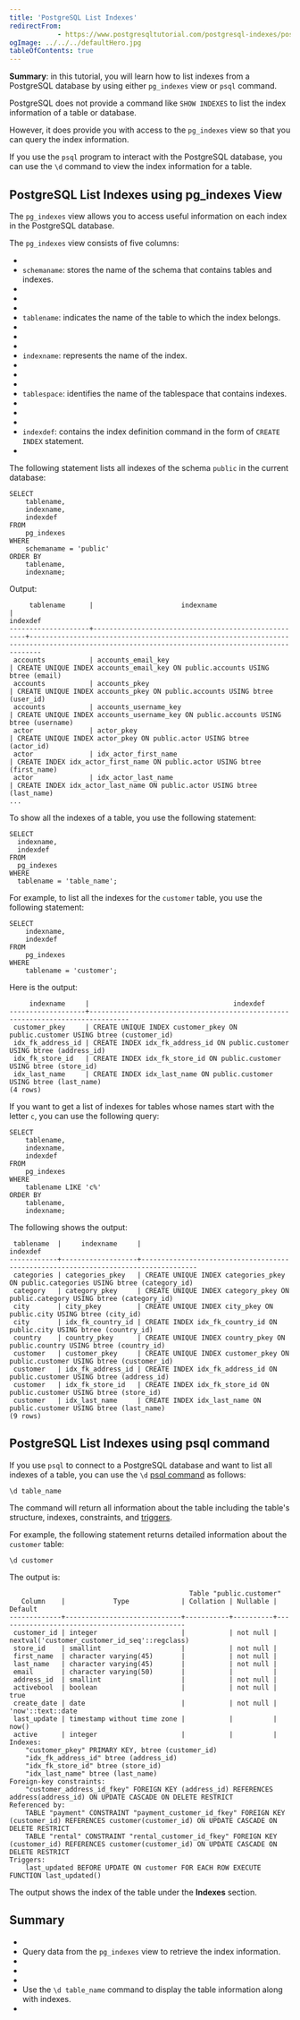 ```yaml
---
title: 'PostgreSQL List Indexes'
redirectFrom: 
            - https://www.postgresqltutorial.com/postgresql-indexes/postgresql-list-indexes/
ogImage: ../../../defaultHero.jpg
tableOfContents: true
---
```

<!-- wp:paragraph -->

**Summary**: in this tutorial, you will learn how to list indexes from a PostgreSQL database by using either `pg_indexes` view or `psql` command.

<!-- /wp:paragraph -->

<!-- wp:paragraph -->

PostgreSQL does not provide a command like `SHOW INDEXES` to list the index information of a table or database.

<!-- /wp:paragraph -->

<!-- wp:paragraph -->

However, it does provide you with access to the `pg_indexes` view so that you can query the index information.

<!-- /wp:paragraph -->

<!-- wp:paragraph -->

If you use the `psql` program to interact with the PostgreSQL database, you can use the `\d` command to view the index information for a table.

<!-- /wp:paragraph -->

<!-- wp:heading -->

## PostgreSQL List Indexes using pg_indexes View

<!-- /wp:heading -->

<!-- wp:paragraph -->

The `pg_indexes` view allows you to access useful information on each index in the PostgreSQL database.

<!-- /wp:paragraph -->

<!-- wp:paragraph -->

The `pg_indexes` view consists of five columns:

<!-- /wp:paragraph -->

<!-- wp:list -->

- <!-- wp:list-item -->
- `schemaname`: stores the name of the schema that contains tables and indexes.
- <!-- /wp:list-item -->
-
- <!-- wp:list-item -->
- `tablename`: indicates the name of the table to which the index belongs.
- <!-- /wp:list-item -->
-
- <!-- wp:list-item -->
- `indexname`: represents the name of the index.
- <!-- /wp:list-item -->
-
- <!-- wp:list-item -->
- `tablespace`: identifies the name of the tablespace that contains indexes.
- <!-- /wp:list-item -->
-
- <!-- wp:list-item -->
- `indexdef`: contains the index definition command in the form of `CREATE INDEX` statement.
- <!-- /wp:list-item -->

<!-- /wp:list -->

<!-- wp:paragraph -->

The following statement lists all indexes of the schema `public` in the current database:

<!-- /wp:paragraph -->

<!-- wp:code {"language":"sql"} -->

```
SELECT
    tablename,
    indexname,
    indexdef
FROM
    pg_indexes
WHERE
    schemaname = 'public'
ORDER BY
    tablename,
    indexname;
```

<!-- /wp:code -->

<!-- wp:paragraph -->

Output:

<!-- /wp:paragraph -->

<!-- wp:code -->

```
     tablename      |                      indexname                      |                                                                   indexdef
--------------------+-----------------------------------------------------+-----------------------------------------------------------------------------------------------------------------------------------------------
 accounts           | accounts_email_key                                  | CREATE UNIQUE INDEX accounts_email_key ON public.accounts USING btree (email)
 accounts           | accounts_pkey                                       | CREATE UNIQUE INDEX accounts_pkey ON public.accounts USING btree (user_id)
 accounts           | accounts_username_key                               | CREATE UNIQUE INDEX accounts_username_key ON public.accounts USING btree (username)
 actor              | actor_pkey                                          | CREATE UNIQUE INDEX actor_pkey ON public.actor USING btree (actor_id)
 actor              | idx_actor_first_name                                | CREATE INDEX idx_actor_first_name ON public.actor USING btree (first_name)
 actor              | idx_actor_last_name                                 | CREATE INDEX idx_actor_last_name ON public.actor USING btree (last_name)
...
```

<!-- /wp:code -->

<!-- wp:paragraph -->

To show all the indexes of a table, you use the following statement:

<!-- /wp:paragraph -->

<!-- wp:code {"language":"sql"} -->

```
SELECT
  indexname,
  indexdef
FROM
  pg_indexes
WHERE
  tablename = 'table_name';
```

<!-- /wp:code -->

<!-- wp:paragraph -->

For example, to list all the indexes for the `customer` table, you use the following statement:

<!-- /wp:paragraph -->

<!-- wp:code {"language":"pgsql"} -->

```
SELECT
    indexname,
    indexdef
FROM
    pg_indexes
WHERE
    tablename = 'customer';
```

<!-- /wp:code -->

<!-- wp:paragraph -->

Here is the output:

<!-- /wp:paragraph -->

<!-- wp:code -->

```
     indexname     |                                    indexdef
-------------------+--------------------------------------------------------------------------------
 customer_pkey     | CREATE UNIQUE INDEX customer_pkey ON public.customer USING btree (customer_id)
 idx_fk_address_id | CREATE INDEX idx_fk_address_id ON public.customer USING btree (address_id)
 idx_fk_store_id   | CREATE INDEX idx_fk_store_id ON public.customer USING btree (store_id)
 idx_last_name     | CREATE INDEX idx_last_name ON public.customer USING btree (last_name)
(4 rows)
```

<!-- /wp:code -->

<!-- wp:paragraph -->

If you want to get a list of indexes for tables whose names start with the letter `c`, you can use the following query:

<!-- /wp:paragraph -->

<!-- wp:code {"language":"pgsql"} -->

```
SELECT
    tablename,
    indexname,
    indexdef
FROM
    pg_indexes
WHERE
    tablename LIKE 'c%'
ORDER BY
    tablename,
    indexname;
```

<!-- /wp:code -->

<!-- wp:paragraph -->

The following shows the output:

<!-- /wp:paragraph -->

<!-- wp:code -->

```
 tablename  |     indexname     |                                      indexdef
------------+-------------------+------------------------------------------------------------------------------------
 categories | categories_pkey   | CREATE UNIQUE INDEX categories_pkey ON public.categories USING btree (category_id)
 category   | category_pkey     | CREATE UNIQUE INDEX category_pkey ON public.category USING btree (category_id)
 city       | city_pkey         | CREATE UNIQUE INDEX city_pkey ON public.city USING btree (city_id)
 city       | idx_fk_country_id | CREATE INDEX idx_fk_country_id ON public.city USING btree (country_id)
 country    | country_pkey      | CREATE UNIQUE INDEX country_pkey ON public.country USING btree (country_id)
 customer   | customer_pkey     | CREATE UNIQUE INDEX customer_pkey ON public.customer USING btree (customer_id)
 customer   | idx_fk_address_id | CREATE INDEX idx_fk_address_id ON public.customer USING btree (address_id)
 customer   | idx_fk_store_id   | CREATE INDEX idx_fk_store_id ON public.customer USING btree (store_id)
 customer   | idx_last_name     | CREATE INDEX idx_last_name ON public.customer USING btree (last_name)
(9 rows)
```

<!-- /wp:code -->

<!-- wp:heading -->

## PostgreSQL List Indexes using psql command

<!-- /wp:heading -->

<!-- wp:paragraph -->

If you use `psql` to connect to a PostgreSQL database and want to list all indexes of a table, you can use the `\d` [psql command](https://www.postgresqltutorial.com/postgresql-administration/psql-commands/) as follows:

<!-- /wp:paragraph -->

<!-- wp:code {"language":"plaintext"} -->

```
\d table_name
```

<!-- /wp:code -->

<!-- wp:paragraph -->

The command will return all information about the table including the table's structure, indexes, constraints, and [triggers](https://www.postgresqltutorial.com/postgresql-triggers/).

<!-- /wp:paragraph -->

<!-- wp:paragraph -->

For example, the following statement returns detailed information about the `customer` table:

<!-- /wp:paragraph -->

<!-- wp:code {"language":"plaintext"} -->

```
\d customer
```

<!-- /wp:code -->

<!-- wp:paragraph -->

The output is:

<!-- /wp:paragraph -->

<!-- wp:code {"language":"plaintext"} -->

```
                                             Table "public.customer"
   Column    |            Type             | Collation | Nullable |                    Default
-------------+-----------------------------+-----------+----------+-----------------------------------------------
 customer_id | integer                     |           | not null | nextval('customer_customer_id_seq'::regclass)
 store_id    | smallint                    |           | not null |
 first_name  | character varying(45)       |           | not null |
 last_name   | character varying(45)       |           | not null |
 email       | character varying(50)       |           |          |
 address_id  | smallint                    |           | not null |
 activebool  | boolean                     |           | not null | true
 create_date | date                        |           | not null | 'now'::text::date
 last_update | timestamp without time zone |           |          | now()
 active      | integer                     |           |          |
Indexes:
    "customer_pkey" PRIMARY KEY, btree (customer_id)
    "idx_fk_address_id" btree (address_id)
    "idx_fk_store_id" btree (store_id)
    "idx_last_name" btree (last_name)
Foreign-key constraints:
    "customer_address_id_fkey" FOREIGN KEY (address_id) REFERENCES address(address_id) ON UPDATE CASCADE ON DELETE RESTRICT
Referenced by:
    TABLE "payment" CONSTRAINT "payment_customer_id_fkey" FOREIGN KEY (customer_id) REFERENCES customer(customer_id) ON UPDATE CASCADE ON DELETE RESTRICT
    TABLE "rental" CONSTRAINT "rental_customer_id_fkey" FOREIGN KEY (customer_id) REFERENCES customer(customer_id) ON UPDATE CASCADE ON DELETE RESTRICT
Triggers:
    last_updated BEFORE UPDATE ON customer FOR EACH ROW EXECUTE FUNCTION last_updated()
```

<!-- /wp:code -->

<!-- wp:paragraph -->

The output shows the index of the table under the **Indexes** section.

<!-- /wp:paragraph -->

<!-- wp:heading -->

## Summary

<!-- /wp:heading -->

<!-- wp:list -->

- <!-- wp:list-item -->
- Query data from the `pg_indexes` view to retrieve the index information.
- <!-- /wp:list-item -->
-
- <!-- wp:list-item -->
- Use the `\d table_name` command to display the table information along with indexes.
- <!-- /wp:list-item -->

<!-- /wp:list -->
